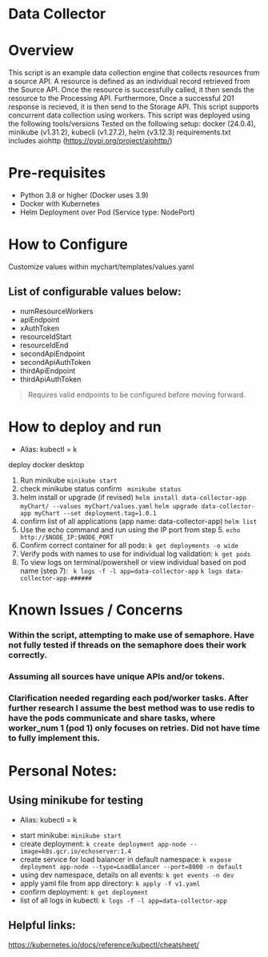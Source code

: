 # Data Collector

# Overview 
 This script is an example data collection engine that collects resources from a source API. A resource is defined as an individual record retrieved from the Source API.
 Once the resource is successfully called, it then sends the resource to the Processing API. Furthermore, Once a successful 201 response is recieved, it is then send to the Storage API.
 This script supports concurrent data collection using workers. This script was deployed using the following tools/versions
 Tested on the following setup: docker (24.0.4), minikube (v1.31.2), kubecli (v1.27.2), helm (v3.12.3)
 requirements.txt includes aiohttp (https://pypi.org/project/aiohttp/)

# Pre-requisites 
* Python 3.8 or higher (Docker uses 3.9)
* Docker with Kubernetes 
* Helm Deployment over Pod (Service type: NodePort)

# How to Configure
 Customize values within mychart/templates/values.yaml
## List of configurable values below: 
* numResourceWorkers
* apiEndpoint
* xAuthToken
* resourceIdStart
* resourceIdEnd
* secondApiEndpoint
* secondApiAuthToken
* thirdApiEndpoint
* thirdApiAuthToken

> Requires valid endpoints to be configured before moving forward.

# How to deploy and run 
* Alias: kubectl = k

 deploy docker desktop 
1. Run minikube 
``` minikube start ```
2. check minikube status confirm 
``` minikube status```
3. helm install or upgrade (if revised)
``` helm install data-collector-app myChart/ --values myChart/values.yaml ```
``` helm upgrade data-collector-app myChart --set deployment.tag=1.0.1 ```
4. confirm list of all applications (app name: data-collector-app)
``` helm list ``` 
5. Use the echo command and run using the IP port from step 5. 
  ``` echo http://$NODE_IP:$NODE_PORT ```
6. Confirm correct container for all pods:
``` k get deployments -o wide ```
7. Verify pods with names to use for individual log validation:
``` k get pods ```
8. To view logs on terminal/powershell or view individual based on pod name (step 7): 
``` k logs -f -l app=data-collector-app```
``` k logs data-collector-app-###### ```

# Known Issues / Concerns 
### Within the script, attempting to make use of semaphore. Have not fully tested if threads on the semaphore does their work correctly. 
### Assuming all sources have unique APIs and/or tokens. 
### Clarification needed regarding each pod/worker tasks. After further research I assume the best method was to use redis to have the pods communicate and share tasks, where worker_num 1 (pod 1) only focuses on retries. Did not have time to fully implement this. 

# Personal Notes:
## Using minikube for testing
* Alias: kubectl = k
 - start minikube:
``` minikube start ```
 - create deployment: 
``` k create deployment app-node --image=k8s.gcr.io/echoserver:1.4 ```
 - create service for load balancer in default namespace:
``` k expose deployment app-node --type=LoadBalancer --port=8000 -n default ```
 - using dev namespace, details on all events: 
``` k get events -n dev ```
 - apply yaml file from app directory:
``` k apply -f v1.yaml ```
 - confirm deployment:
``` k get deployment ```
 - list of all logs in kubectl:
``` k logs -f -l app=data-collector-app ```

## Helpful links: 
https://kubernetes.io/docs/reference/kubectl/cheatsheet/